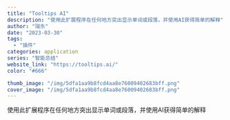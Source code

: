 ```yaml
---
title: "Tooltips AI"
description: "使用此扩展程序在任何地方突出显示单词或段落，并使用AI获得简单的解释"
author: "瑞东"
date: "2023-03-30"
tags:
  - "插件"
categories: application
series: "智能总结"
website_link: "https://tooltips.ai/"
color: "#666"

thumb_image: "/img/5dfa1aa9b8fcd4aa8e76009402683bff.png"
cover_image: "/img/5dfa1aa9b8fcd4aa8e76009402683bff.png"
---
```


使用此扩展程序在任何地方突出显示单词或段落，并使用AI获得简单的解释